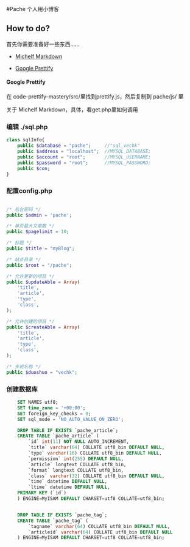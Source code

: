 #Pache
个人用小博客

## How to do?
首先你需要准备好一些东西……

-	[Michelf Markdown](https://github.com/michelf/php-markdown)

-	[Google Prettify](https://github.com/google/code-prettify)


#### Google Prettify
在 code-prettify-mastery/src/里找到prettify.js，然后复制到 pache/js/ 里

关于 Michelf Markdown，具体，看get.php里如何调用

### 编辑 ./sql.php

```php
class sqlInfo{
	public $database = "pache";		//"sql_vechk"
	public $address = "localhost";	//MYSQL_DATABASE;
	public $account = "root"; 		//MYSQL_USERNAME;
	public $password = "root"; 		//MYSQL_PASSWORD;
	public $con;
}
```

### 配置config.php
```php

/* 后台密码 */
public $admin = 'pache';

/* 单页最大文章数 */
public $pagelimit = 10;

/* 标题 */
public $title = "myBlog";

/* 站点目录 */
public $root = "/pache";

/* 允许更新的项目 */
public $updateAble = Array(
	'title',
	'article',
	'type',
	'class',
);

/* 允许创建的项目 */
public $createAble = Array(
	'title',
	'article',
	'type',
	'class',
);

/* 多说名称 */
public $duoshuo = "vechk";

```

### 创建数据库
```SQL
	SET NAMES utf8;
	SET time_zone = '+00:00';
	SET foreign_key_checks = 0;
	SET sql_mode = 'NO_AUTO_VALUE_ON_ZERO';

	DROP TABLE IF EXISTS `pache_article`;
	CREATE TABLE `pache_article` (
		`id` int(11) NOT NULL AUTO_INCREMENT,
		`title` varchar(64) COLLATE utf8_bin DEFAULT NULL,
		`type` varchar(16) COLLATE utf8_bin DEFAULT NULL,
		`permission` int(255) DEFAULT NULL,
		`article` longtext COLLATE utf8_bin,
		`format` longtext COLLATE utf8_bin,
		`class` varchar(32) COLLATE utf8_bin DEFAULT NULL,
		`time` datetime DEFAULT NULL,
		`ltime` datetime DEFAULT NULL,
	PRIMARY KEY (`id`)
	) ENGINE=MyISAM DEFAULT CHARSET=utf8 COLLATE=utf8_bin;


	DROP TABLE IF EXISTS `pache_tag`;
	CREATE TABLE `pache_tag` (
		`tagname` varchar(64) COLLATE utf8_bin DEFAULT NULL,
		`articleid` varchar(64) COLLATE utf8_bin DEFAULT NULL
	) ENGINE=MyISAM DEFAULT CHARSET=utf8 COLLATE=utf8_bin;

```

